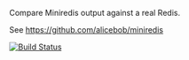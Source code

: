 Compare Miniredis output against a real Redis.

See https://github.com/alicebob/miniredis



[![Build Status](https://travis-ci.org/alicebob/miniredis_vs_redis.svg?branch=master)](https://travis-ci.org/alicebob/miniredis_vs_redis)

